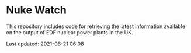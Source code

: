 # Nuke Watch

This repository includes code for retrieving the latest information available on the output of EDF nuclear power plants in the UK.

Last updated: 2021-06-21 06:08